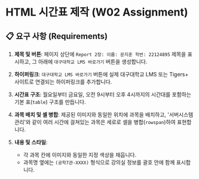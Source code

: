# HTML 시간표 제작 (W02 Assignment)

## 📋 요구 사항 (Requirements)

1.  **제목 및 버튼**: 페이지 상단에 `Report 2장: 이름: 문지훈 학번: 22124895` 제목을 표시하고, 그 아래에 `대구대학교 LMS 바로가기` 버튼을 생성합니다.

2.  **하이퍼링크**: `대구대학교 LMS 바로가기` 버튼에 실제 대구대학교 LMS 또는 Tigers+ 사이트로 연결되는 하이퍼링크를 추가합니다.

3.  **시간표 구조**: 월요일부터 금요일, 오전 9시부터 오후 4시까지의 시간대를 포함하는 기본 표(`table`) 구조를 만듭니다.

4.  **과목 배치 및 셀 병합**: 제공된 이미지와 동일한 위치에 과목을 배치하고, '서버시스템관리'와 같이 여러 시간에 걸쳐있는 과목은 세로로 셀을 병합(`rowspan`)하여 표현합니다.

5.  **내용 및 스타일**:
    * 각 과목 칸에 이미지와 동일한 지정 색상을 채웁니다.
    * 과목명 옆에는 `(공학7관-XXXX)` 형식으로 강의실 정보를 괄호 안에 함께 표시합니다.